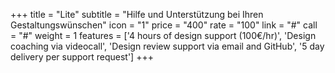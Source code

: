 +++
title = "Lite"
subtitle = "Hilfe und Unterstützung bei Ihren Gestaltungswünschen"
icon = "1"
price = "400"
rate = "100"
link = "#"
call = "#"
weight = 1
features = ['4 hours of design support (100€/hr)', 'Design coaching via videocall', 'Design review support via email and GitHub', '5 day delivery per support request']
+++